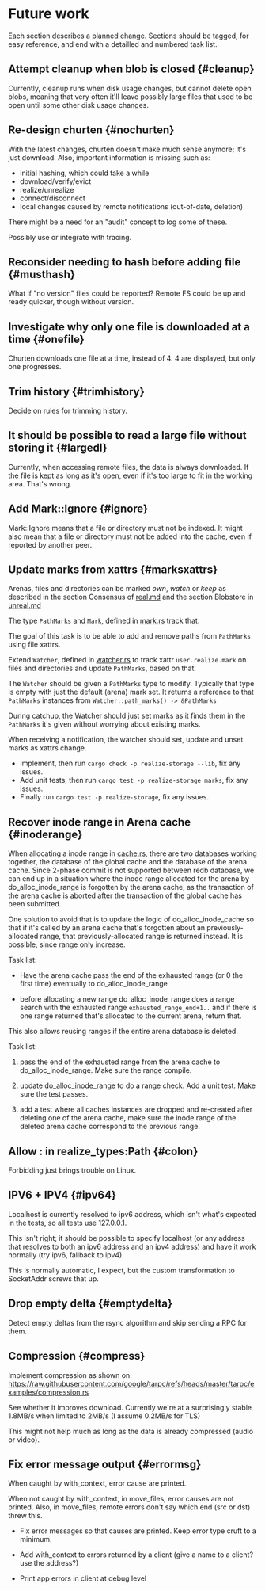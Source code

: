 # Future work

Each section describes a planned change. Sections should be tagged,
for easy reference, and end with a detailled and numbered task list.

## Attempt cleanup when blob is closed {#cleanup}

Currently, cleanup runs when disk usage changes, but cannot delete
open blobs, meaning that very often it'll leave possibly large files
that used to be open until some other disk usage changes.

## Re-design churten {#nochurten}

With the latest changes, churten doesn't make much sense anymore; it's
just download. Also, important information is missing such as:

- initial hashing, which could take a while
- download/verify/evict
- realize/unrealize
- connect/disconnect
- local changes caused by remote notifications (out-of-date, deletion)

There might be a need for an "audit" concept to log some of these.

Possibly use or integrate with tracing.

## Reconsider needing to hash before adding file {#musthash}

What if "no version" files could be reported? Remote FS could be up
and ready quicker, though without version.

## Investigate why only one file is downloaded at a time {#onefile}

Churten downloads one file at a time, instead of 4. 4 are displayed,
but only one progresses.

## Trim history {#trimhistory}

Decide on rules for trimming history.

## It should be possible to read a large file without storing it {#largedl}

Currently, when accessing remote files, the data is always downloaded.
If the file is kept as long as it's open, even if it's too large to
fit in the working area. That's wrong.

## Add Mark::Ignore {#ignore}

Mark::Ignore means that a file or directory must not be indexed. It
might also mean that a file or directory must not be added into the
cache, even if reported by another peer.

## Update marks from xattrs {#marksxattrs}

Arenas, files and directories can be marked *own*, *watch* or *keep*
as described in the section Consensus of [real.md](real.md) and the
section Blobstore in [unreal.md](unreal.md)

The type `PathMarks` and `Mark`, defined in
[mark.rs](../crate/realize-storage/src/mark.rs) track that.

The goal of this task is to be able to add and remove paths from
`PathMarks` using file xattrs.

Extend `Watcher`, defined in
[watcher.rs](../crate/realize-storage/src/real/watcher.rs) to track
xattr `user.realize.mark` on files and directories and update
`PathMarks`, based on that.

The `Watcher` should be given a `PathMarks` type to modify. Typically
that type is empty with just the default (arena) mark set. It returns
a reference to that `PathMarks` instances from `Watcher::path_marks()
-> &PathMarks`

During catchup, the Watcher should just set marks as it finds them in
the `PathMarks` it's given without worrying about existing marks.

When receiving a notification, the watcher should set, update and
unset marks as xattrs change.

- Implement, then run `cargo check -p realize-storage --lib`, fix
  any issues.
- Add unit tests, then run `cargo test -p realize-storage marks`,
  fix any issues.
- Finally run `cargo test -p realize-storage`, fix any issues.

## Recover inode range in Arena cache {#inoderange}

When allocating a inode range in
[cache.rs](../crate/realize-storage/src/unreal/cache.rs), there are
two databases working together, the database of the global cache and
the database of the arena cache. Since 2-phase commit is not supported
between redb database, we can end up in a situation where the inode
range allocated for the arena by do_alloc_inode_range is forgotten by the
arena cache, as the transaction of the arena cache is aborted after
the transaction of the global cache has been submitted.

One solution to avoid that is to update the logic of
do_alloc_inode_cache so that if it's called by an arena cache that's
forgotten about an previously-allocated range, that
previously-allocated range is returned instead. It is possible, since
range only increase.

Task list:

- Have the arena cache pass the end of the exhausted range (or 0 the
  first time) eventually to do_alloc_inode_range

- before allocating a new range do_alloc_inode_range does a range
  search with the exhausted range `exhausted_range_end+1..` and if
  there is one range returned that's allocated to the current arena,
  return that.

This also allows reusing ranges if the entire arena database is deleted.

Task list:

 1. pass the end of the exhausted range from the arena cache to
    do_alloc_inode_range. Make sure the range compile.

 2. update do_alloc_inode_range to do a range check. Add a unit test.
    Make sure the test passes.

 3. add a test where all caches instances are dropped and re-created
    after deleting one of the arena cache, make sure the inode range
    of the deleted arena cache correspond to the previous range.


## Allow : in realize_types:Path {#colon}

Forbidding just brings trouble on Linux.

## IPV6 + IPV4 {#ipv64}

Localhost is currently resolved to ipv6 address, which isn't what's
expected in the tests, so all tests use 127.0.0.1.

This isn't right; it should be possible to specify localhost (or any
address that resolves to both an ipv6 address and an ipv4 address) and
have it work normally (try ipv6, fallback to ipv4).

This is normally automatic, I expect, but the custom transformation to
SocketAddr screws that up.

## Drop empty delta {#emptydelta}

Detect empty deltas from the rsync algorithm and skip sending a RPC
for them.

## Compression {#compress}

Implement compression as shown on:
https://raw.githubusercontent.com/google/tarpc/refs/heads/master/tarpc/examples/compression.rs

See whether it improves download. Currently we're at a surprisingly
stable 1.8MB/s when limited to 2MB/s (I assume 0.2MB/s for TLS)

This might not help much as long as the data is already compressed
(audio or video).

## Fix error message output {#errormsg}

When caught by with_context, error cause are printed.

When not caught by with_context, in move_files, error causes are not
printed. Also, in move_files, remote errors don't say which end (src
or dst) threw this.

- Fix error messages so that causes are printed. Keep error type cruft
  to a minimum.

- Add with_context to errors returned by a client (give a name to a
  client? use the address?)

- Print app errors in client at debug level
